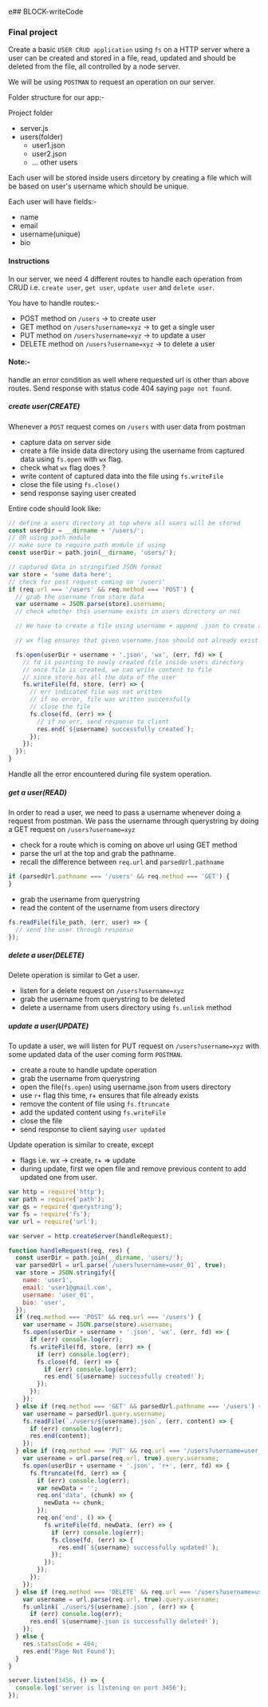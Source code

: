 e## BLOCK-writeCode

### Final project

Create a basic `USER CRUD application` using `fs` on a HTTP server where a user can be created and stored in a file, read, updated and should be deleted from the file, all controlled by a node server.

We will be using `POSTMAN` to request an operation on our server.

Folder structure for our app:-

Project folder

- server.js
- users(folder)
  - user1.json
  - user2.json
  - ... other users

Each user will be stored inside users dircetory by creating a file which will be based on user's username which should be unique.

Each user will have fields:-

- name
- email
- username(unique)
- bio

#### Instructions

In our server, we need 4 different routes to handle each operation from CRUD i.e. `create user`, `get user`, `update user` and `delete user`.

You have to handle routes:-

- POST method on `/users` -> to create user
- GET method on `/users?username=xyz` -> to get a single user
- PUT method on `/users?username=xyz` -> to update a user
- DELETE method on `/users?username=xyz` -> to delete a user

#### Note:-

handle an error condition as well where requested url is other than above routes. Send response with status code 404 saying `page not found`.

##### create user(CREATE)

Whenever a `POST` request comes on `/users` with user data from postman

- capture data on server side
- create a file inside data directory using the username from captured data using `fs.open` with `wx` flag.
- check what `wx` flag does ?
- write content of captured data into the file using `fs.writeFile`
- close the file using `fs.close()`
- send response saying user created

Entire code should look like:

```js
// define a users directory at top where all users will be stored
const userDir = __dirname + '/users/';
// OR using path module
// make sure to require path module if using
const userDir = path.join(__dirname, 'users/');

// captured data in stringified JSON format
var store = 'some data here';
// check for post request coming on '/users'
if (req.url === '/users' && req.method === 'POST') {
  // grab the username from store data
  var username = JSON.parse(store).username;
  // check whether this username exists in users directory or not

  // We have to create a file using username + append .json to create a proper file

  // wx flag ensures that given username.json should not already exist in users directory, therwise throws an error

  fs.open(userDir + username + '.json', 'wx', (err, fd) => {
    // fd is pointing to newly created file inside users directory
    // once file is created, we can write content to file
    // since store has all the data of the user
    fs.writeFile(fd, store, (err) => {
      // err indicated file was not written
      // if no error, file was written successfully
      // close the file
      fs.close(fd, (err) => {
        // if no err, send response to client
        res.end(`${username} successfully created`);
      });
    });
  });
}
```

Handle all the error encountered during file system operation.

##### get a user(READ)

In order to read a user, we need to pass a username whenever doing a request from postman. We pass the username through querystring by doing a GET request on `/users?username=xyz`

- check for a route which is coming on above url using GET method
- parse the url at the top and grab the pathname.
- recall the difference between `req.url` and `parsedUrl.pathname`

```js
if (parsedUrl.pathname === '/users' && req.method === 'GET') {
}
```

- grab the username from querystring
- read the content of the username from users directory

```js
fs.readFile(file_path, (err, user) => {
  // send the user through response
});
```

##### delete a user(DELETE)

Delete operation is similar to Get a user.

- listen for a delete request on `/users?username=xyz`
- grab the username from querystring to be deleted
- delete a username from users directory using `fs.unlink` method

##### update a user(UPDATE)

To update a user, we will listen for PUT request on `/users?username=xyz` with some updated data of the user coming form `POSTMAN`.

- create a route to handle update operation
- grab the username from querystring
- open the file(`fs.open`) using username.json from users directory
- use `r+` flag this time, r+ ensures that file already exists
- remove the content of file using `fs.ftruncate`
- add the updated content using `fs.writeFile`
- close the file
- send response to client saying `user updated`

Update operation is similar to create, except

- flags i.e. wx -> create, r+ => update
- during update, first we open file and remove previous content to add updated one from user.

```js
var http = require('http');
var path = require('path');
var qs = require('querystring');
var fs = require('fs');
var url = require('url');

var server = http.createServer(handleRequest);

function handleRequest(req, res) {
  const userDir = path.join(__dirname, 'users/');
  var parsedUrl = url.parse(`/users?username=user_01`, true);
  var store = JSON.stringify({
    name: 'user1',
    email: 'user1@gmail.com',
    username: 'user_01',
    bio: 'user',
  });
  if (req.method === 'POST' && req.url === '/users') {
    var username = JSON.parse(store).username;
    fs.open(userDir + username + '.json', 'wx', (err, fd) => {
      if (err) console.log(err);
      fs.writeFile(fd, store, (err) => {
        if (err) console.log(err);
        fs.close(fd, (err) => {
          if (err) console.log(err);
          res.end(`${username} successfully created!`);
        });
      });
    });
  } else if (req.method === 'GET' && parsedUrl.pathname === '/users') {
    var username = parsedUrl.query.username;
    fs.readFile(`./users/${username}.json`, (err, content) => {
      if (err) console.log(err);
      res.end(content);
    });
  } else if (req.method === 'PUT' && req.url === '/users?username=user_02') {
    var username = url.parse(req.url, true).query.username;
    fs.open(userDir + username + '.json', 'r+', (err, fd) => {
      fs.ftruncate(fd, (err) => {
        if (err) console.log(err);
        var newData = '';
        req.on('data', (chunk) => {
          newData += chunk;
        });
        req.on('end', () => {
          fs.writeFile(fd, newData, (err) => {
            if (err) console.log(err);
            fs.close(fd, (err) => {
              res.end(`${username} successfully updated!`);
            });
          });
        });
      });
    });
  } else if (req.method === 'DELETE' && req.url === '/users?username=user_01') {
    var username = url.parse(req.url, true).query.username;
    fs.unlink(`./users/${username}.json`, (err) => {
      if (err) console.log(err);
      res.end(`${username}.json is successfully deleted!`);
    });
  } else {
    res.statusCode = 404;
    res.end('Page Not Found');
  }
}

server.listen(3456, () => {
  console.log('server is listening on port 3456');
});
```
